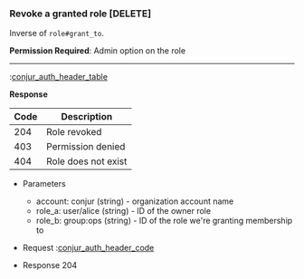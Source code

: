 ### Revoke a granted role [DELETE]

Inverse of `role#grant_to`.

**Permission Required**: Admin option on the role

---

:[conjur_auth_header_table](partials/conjur_auth_header_table.md)

**Response**

|Code|Description|
|----|-----------|
|204|Role revoked|
|403|Permission denied|
|404|Role does not exist|

+ Parameters
    + account: conjur (string) - organization account name
    + role_a: user/alice (string) - ID of the owner role
    + role_b: group:ops (string) - ID of the role we're granting membership to

+ Request
    :[conjur_auth_header_code](partials/conjur_auth_header_code.md)

+ Response 204
